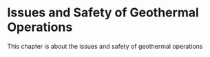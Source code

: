# Issues and Safety of Geothermal Operations

This chapter is about the issues and safety of geothermal operations
